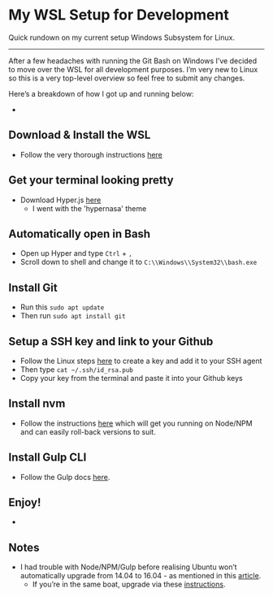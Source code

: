 # My WSL Setup for Development
Quick rundown on my current setup  Windows Subsystem for Linux.

----------


After a few headaches with running the Git Bash on Windows I’ve decided to move over the WSL for all development purposes. I’m very new to Linux so this is a very top-level overview so feel free to submit any changes.

Here’s a breakdown of how I got up and running below:

-

## Download & Install the WSL
- Follow the very thorough instructions [here](https://msdn.microsoft.com/en-au/commandline/wsl/install_guide)


## Get your terminal looking pretty
- Download Hyper.js [here](https://hyper.is/)
  - I went with the 'hypernasa' theme


## Automatically open in Bash
- Open up Hyper and type `Ctrl` + `,`
- Scroll down to shell and change it to `C:\\Windows\\System32\\bash.exe`


## Install Git
- Run this `sudo apt update`
- Then run `sudo apt install git`


## Setup a SSH key and link to your Github
- Follow the Linux steps [here](https://help.github.com/articles/generating-a-new-ssh-key-and-adding-it-to-the-ssh-agent/#platform-linux) to create a key and add it to your SSH agent
- Then type `cat ~/.ssh/id_rsa.pub`
- Copy your key from the terminal and paste it into your Github keys


## Install nvm
- Follow the instructions [here](https://gist.github.com/micahgodbolt/8b9a338c8bab7bc147975646ea20826c) which will get you running on Node/NPM and can easily roll-back versions to suit.


## Install Gulp CLI
- Follow the Gulp docs [here](https://github.com/gulpjs/gulp/blob/master/docs/getting-started.md).


## Enjoy!

-

## Notes
- I had trouble with Node/NPM/Gulp before realising Ubuntu won’t automatically upgrade from 14.04 to 16.04 - as mentioned in this [article](https://blogs.msdn.microsoft.com/commandline/2017/04/11/windows-10-creators-update-whats-new-in-bashwsl-windows-console/).
  - If you’re in the same boat, upgrade via these [instructions](https://help.ubuntu.com/lts/serverguide/installing-upgrading.html).

